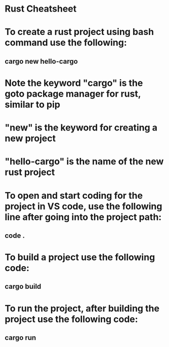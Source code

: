 # Rust Cheatsheet
# To create a rust project using bash command use the following:
## cargo new hello-cargo
# Note the keyword "cargo" is the goto package manager for rust, similar to pip
# "new" is the keyword for creating a new project
# "hello-cargo" is the name of the new rust project
#
# To open and start coding for the project in VS code, use the following line after going into the project path:
## code .
#
# To build a project use the following code:
## cargo build
#
# To run the project, after building the project use the following code:
## cargo run
